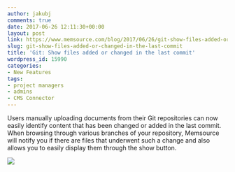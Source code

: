 ```yaml
---
author: jakubj
comments: true
date: 2017-06-26 12:11:30+00:00
layout: post
link: https://www.memsource.com/blog/2017/06/26/git-show-files-added-or-changed-in-the-last-commit/
slug: git-show-files-added-or-changed-in-the-last-commit
title: 'Git: Show files added or changed in the last commit'
wordpress_id: 15990
categories:
- New Features
tags:
- project managers
- admins
- CMS Connector
---
```


Users manually uploading documents from their Git repositories can now easily identify content that has been changed or added in the last commit. When browsing through various branches of your repository, Memsource will notify you if there are files that underwent such a change and also allows you to easily display them through the show button.

[![](http://www.memsource.com/wp-content/uploads/2017/06/Changed-files-in-last-commit.png)](http://www.memsource.com/wp-content/uploads/2017/06/Changed-files-in-last-commit.png)
